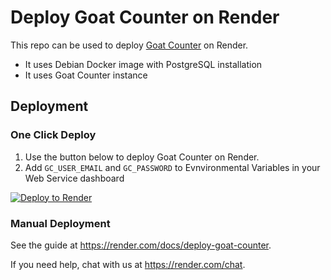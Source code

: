 # Deploy Goat Counter on Render

This repo can be used to deploy [Goat Counter] on Render.

- It uses Debian Docker image with PostgreSQL installation
- It uses Goat Counter instance

## Deployment

### One Click Deploy

1. Use the button below to deploy Goat Counter on Render.
2. Add `GC_USER_EMAIL` and `GC_PASSWORD` to Evnvironmental Variables in your Web Service dashboard

[![Deploy to Render](http://render.com/images/deploy-to-render-button.svg)](https://render.com/deploy)

### Manual Deployment

See the guide at https://render.com/docs/deploy-goat-counter.

If you need help, chat with us at https://render.com/chat.

[Goat Counter]: https://www.goatcounter.com/
